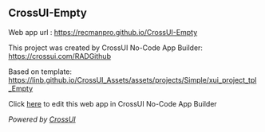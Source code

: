 ## CrossUI-Empty
Web app url : https://recmanpro.github.io/CrossUI-Empty

This project was created by CrossUI No-Code App Builder: https://crossui.com/RADGithub

Based on template: https://linb.github.io/CrossUI_Assets/assets/projects/Simple/xui_project_tpl_Empty

Click [here](https://crossui.com/RADGithub/#!from=github&owner=recmanpro&repo=CrossUI-Empty) to edit this web app in CrossUI No-Code App Builder

<i>Powered by [CrossUI](https://crossui.com)</i>
